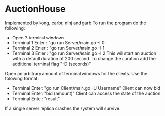 # AuctionHouse
Implemented by kong, carbr, nihj and garb
To run the program do the following:
- Open 3 terminal windows
- Terminal 1 Enter : "go run Server/main.go -I 0
- Terminal 2 Enter : "go run Server/main.go -I 1
- Terminal 3 Enter : "go run Server/main.go -I 2
This will start an auction with a default duration of 200 second. To change the duration add the additional terminal flag 
"-D (seconds)"

Open an arbitrary amount of terminal windows for the clients. Use the folowing format:
- Terminal Enter: "go run Client/main.go -U Username"
Client can now bid
- Terminal Enter: "bid (amount)"
Client can access the state of the auction
- Terminal Enter: "result"

If a single server replica crashes the system will survive.